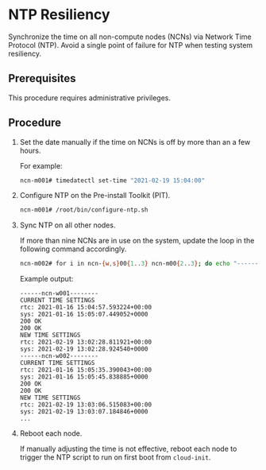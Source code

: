 # NTP Resiliency

Synchronize the time on all non-compute nodes \(NCNs\) via Network Time Protocol \(NTP\). Avoid a single point of failure for NTP when testing system resiliency.

## Prerequisites

This procedure requires administrative privileges.

## Procedure

1. Set the date manually if the time on NCNs is off by more than an a few hours.

    For example:

    ```bash
    ncn-m001# timedatectl set-time "2021-02-19 15:04:00"
    ```

1. Configure NTP on the Pre-install Toolkit \(PIT\).

    ```bash
    ncn-m001# /root/bin/configure-ntp.sh
    ```

1. Sync NTP on all other nodes.

    If more than nine NCNs are in use on the system, update the loop in the following command accordingly.

    ```bash
    ncn-m002# for i in ncn-{w,s}00{1..3} ncn-m00{2..3}; do echo "------$i--------"; ssh $i '/srv/cray/scripts/metal/set-ntp-config.sh'; done
    ```

    Example output:

    ```text
    ------ncn-w001--------
    CURRENT TIME SETTINGS
    rtc: 2021-01-16 15:04:57.593224+00:00
    sys: 2021-01-16 15:05:07.449052+0000
    200 OK
    200 OK
    NEW TIME SETTINGS
    rtc: 2021-02-19 13:02:28.811921+00:00
    sys: 2021-02-19 13:02:28.924540+0000
    ------ncn-w002--------
    CURRENT TIME SETTINGS
    rtc: 2021-01-16 15:05:35.390043+00:00
    sys: 2021-01-16 15:05:45.838885+0000
    200 OK
    200 OK
    NEW TIME SETTINGS
    rtc: 2021-02-19 13:03:06.515083+00:00
    sys: 2021-02-19 13:03:07.184846+0000
    ...
    ```

1. Reboot each node.

    If manually adjusting the time is not effective, reboot each node to trigger the NTP script to run on first boot from `cloud-init`.
